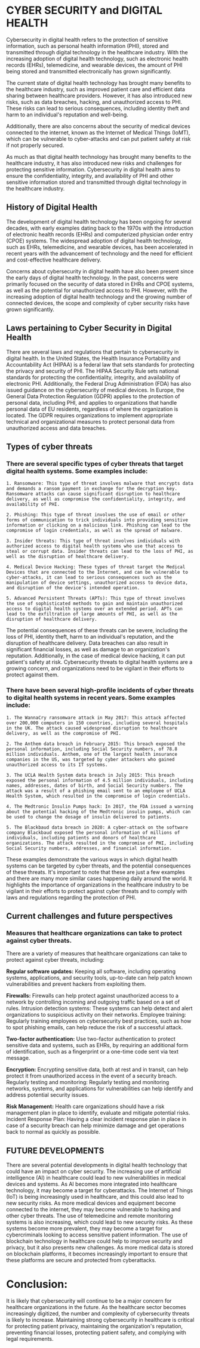# CYBER SECURITY and DIGITAL HEALTH

Cybersecurity in digital health refers to the protection of sensitive information, such as personal health information (PHI), stored and transmitted through digital technology in the healthcare industry. With the increasing adoption of digital health technology, such as electronic health records (EHRs), telemedicine, and wearable devices, the amount of PHI being stored and transmitted electronically has grown significantly.

The current state of digital health technology has brought many benefits to the healthcare industry, such as improved patient care and efficient data sharing between healthcare providers. However, it has also introduced new risks, such as data breaches, hacking, and unauthorized access to PHI. These risks can lead to serious consequences, including identity theft and harm to an individual's reputation and well-being.

Additionally, there are also concerns about the security of medical devices connected to the internet, known as the Internet of Medical Things (IoMT), which can be vulnerable to cyber-attacks and can put patient safety at risk if not properly secured.

As much as that digital health technology has brought many benefits to the healthcare industry, it has also introduced new risks and challenges for protecting sensitive information. Cybersecurity in digital health aims to ensure the confidentiality, integrity, and availability of PHI and other sensitive information stored and transmitted through digital technology in the healthcare industry.


## History of Digital Health

The development of digital health technology has been ongoing for several decades, with early examples dating back to the 1970s with the introduction of electronic health records (EHRs) and computerized physician order entry (CPOE) systems. The widespread adoption of digital health technology, such as EHRs, telemedicine, and wearable devices, has been accelerated in recent years with the advancement of technology and the need for efficient and cost-effective healthcare delivery.

Concerns about cybersecurity in digital health have also been present since the early days of digital health technology. In the past, concerns were primarily focused on the security of data stored in EHRs and CPOE systems, as well as the potential for unauthorized access to PHI. However, with the increasing adoption of digital health technology and the growing number of connected devices, the scope and complexity of cyber security risks have grown significantly.


## Laws pertaining to Cyber Security in Digital Health

There are several laws and regulations that pertain to cybersecurity in digital health. In the United States, the Health Insurance Portability and Accountability Act (HIPAA) is a federal law that sets standards for protecting the privacy and security of PHI. The HIPAA Security Rule sets national standards for protecting the confidentiality, integrity, and availability of electronic PHI. Additionally, the Federal Drug Administration (FDA) has also issued guidance on the cybersecurity of medical devices.
In Europe, the General Data Protection Regulation (GDPR) applies to the protection of personal data, including PHI, and applies to organizations that handle personal data of EU residents, regardless of where the organization is located. The GDPR requires organizations to implement appropriate technical and organizational measures to protect personal data from unauthorized access and data breaches.


## Types of cyber threats

### There are several specific types of cyber threats that target digital health systems. Some examples include:

    1. Ransomware: This type of threat involves malware that encrypts data and demands a ransom payment in exchange for the decryption key. Ransomware attacks can cause significant disruption to healthcare delivery, as well as compromise the confidentiality, integrity, and availability of PHI.
    
    2. Phishing: This type of threat involves the use of email or other forms of communication to trick individuals into providing sensitive information or clicking on a malicious link. Phishing can lead to the compromise of login credentials, as well as the spread of malware.
    
    3. Insider threats: This type of threat involves individuals with authorized access to digital health systems who use that access to steal or corrupt data. Insider threats can lead to the loss of PHI, as well as the disruption of healthcare delivery.
    
    4. Medical Device Hacking: These types of threat target the Medical Devices that are connected to the Internet, and can be vulnerable to cyber-attacks, it can lead to serious consequences such as the manipulation of device settings, unauthorized access to device data, and disruption of the device's intended operation.
    
    5. Advanced Persistent Threats (APTs): This type of threat involves the use of sophisticated methods to gain and maintain unauthorized access to digital health systems over an extended period. APTs can lead to the exfiltration of large amounts of PHI, as well as the disruption of healthcare delivery.
    
The potential consequences of these threats can be severe, including the loss of PHI, identity theft, harm to an individual's reputation, and the disruption of healthcare delivery. Data breaches can also result in significant financial losses, as well as damage to an organization's reputation. Additionally, in the case of medical device hacking, it can put patient's safety at risk. Cybersecurity threats to digital health systems are a growing concern, and organizations need to be vigilant in their efforts to protect against them.

### There have been several high-profile incidents of cyber threats to digital health systems in recent years. Some examples include:

    1. The WannaCry ransomware attack in May 2017: This attack affected over 200,000 computers in 150 countries, including several hospitals in the UK. The attack caused widespread disruption to healthcare delivery, as well as the compromise of PHI.
    
    2. The Anthem data breach in February 2015: This breach exposed the personal information, including Social Security numbers, of 78.8 million individuals. Anthem, one of the largest health insurance companies in the US, was targeted by cyber attackers who gained unauthorized access to its IT systems.
    
    3. The UCLA Health System data breach in July 2015: This breach exposed the personal information of 4.5 million individuals, including names, addresses, dates of birth, and Social Security numbers. The attack was a result of a phishing email sent to an employee of UCLA Health System, which resulted in the compromise of login credentials.
    
    4. The Medtronic Insulin Pumps hack: In 2017, the FDA issued a warning about the potential hacking of the Medtronic insulin pumps, which can be used to change the dosage of insulin delivered to patients.
    
    5. The Blackbaud data breach in 2020: A cyber-attack on the software company Blackbaud exposed the personal information of millions of individuals, including patients and donors of healthcare organizations. The attack resulted in the compromise of PHI, including Social Security numbers, addresses, and financial information.
    
These examples demonstrate the various ways in which digital health systems can be targeted by cyber threats, and the potential consequences of these threats. It's important to note that these are just a few examples and there are many more similar cases happening daily around the world. It highlights the importance of organizations in the healthcare industry to be vigilant in their efforts to protect against cyber threats and to comply with laws and regulations regarding the protection of PHI.

## Current challenges and future perspectives

### Measures that healthcare organizations can take to protect against cyber threats.

There are a variety of measures that healthcare organizations can take to protect against cyber threats, including:

**Regular software updates:** Keeping all software, including operating systems, applications, and security tools, up-to-date can help patch known vulnerabilities and prevent hackers from exploiting them.

**Firewalls:** Firewalls can help protect against unauthorized access to a network by controlling incoming and outgoing traffic based on a set of rules.
Intrusion detection systems: These systems can help detect and alert organizations to suspicious activity on their networks.
Employee training: Regularly training employees on cybersecurity best practices, such as how to spot phishing emails, can help reduce the risk of a successful attack.

**Two-factor authentication:** Use two-factor authentication to protect sensitive data and systems, such as EHRs, by requiring an additional form of identification, such as a fingerprint or a one-time code sent via text message.

**Encryption:** Encrypting sensitive data, both at rest and in transit, can help protect it from unauthorized access in the event of a security breach.
Regularly testing and monitoring: Regularly testing and monitoring networks, systems, and applications for vulnerabilities can help identify and address potential security issues.

**Risk Management:** Health care organizations should have a risk management plan in place to identify, evaluate and mitigate potential risks.
Incident Response Plan: Having a clear incident response plan in place in case of a security breach can help minimize damage and get operations back to normal as quickly as possible.


## FUTURE DEVELOPMENTS

There are several potential developments in digital health technology that could have an impact on cyber security.
The increasing use of artificial intelligence (AI) in healthcare could lead to new vulnerabilities in medical devices and systems. As AI becomes more integrated into healthcare technology, it may become a target for cyberattacks.
The Internet of Things (IoT) is being increasingly used in healthcare, and this could also lead to new security risks. As more medical devices and equipment become connected to the internet, they may become vulnerable to hacking and other cyber threats.
The use of telemedicine and remote monitoring systems is also increasing, which could lead to new security risks. As these systems become more prevalent, they may become a target for cybercriminals looking to access sensitive patient information.
The use of blockchain technology in healthcare could help to improve security and privacy, but it also presents new challenges. As more medical data is stored on blockchain platforms, it becomes increasingly important to ensure that these platforms are secure and protected from cyberattacks.


# Conclusion: 
It is likely that cybersecurity will continue to be a major concern for healthcare organizations in the future. As the healthcare sector becomes increasingly digitized, the number and complexity of cybersecurity threats is likely to increase.
Maintaining strong cybersecurity in healthcare is critical for protecting patient privacy, maintaining the organization's reputation, preventing financial losses, protecting patient safety, and complying with legal requirements.
